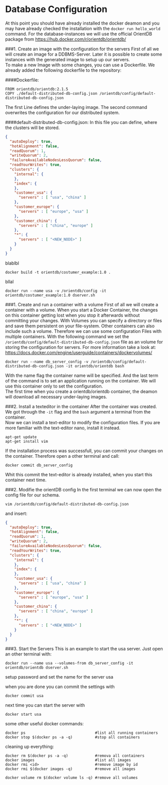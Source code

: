 # Database Configuration
At this point you should have already installed the docker deamon and you may have already checked the installation with the `docker run hello_world` command.
For the database-instances we will use the official OrientDB package from 
https://hub.docker.com/r/orientdb/orientdb/    

###1. Create an image with the configuration for the servers
First of all we will create an image for a DDBMS-Server. Later it is possible to create some instances with the generated image to setup up our servers.  
To make a new Image with some changes, you can use a Dockerfile. We already added the following dockerfile to the repository:

####Dockerfile:

    FROM orientdb/orientdb:2.1.5
    COPY ./default-distributed-db-config.json /orientdb/config/default-distributed-db-config.json
    
The first Line defines the under-laying image. The second command overwrites the configuration for our distributed system.

####default-distributed-db-config.json:
In this file you can define, where the clusters will be stored.

```json
{
  "autoDeploy": true,
  "hotAlignment": false,
  "readQuorum": 1,
  "writeQuorum": 2,
  "failureAvailableNodesLessQuorum": false,
  "readYourWrites": true,
  "clusters": {
    "internal": {
    },
    "index": {
    },
    "customer_usa": {
      "servers" : [ "usa", "china" ]
    },
    "customer_europe": {
      "servers" : [ "europe", "usa" ]
    },
    "customer_china": {
      "servers" : [ "china", "europe" ]
    },
    "*": {
      "servers" : [ "<NEW_NODE>" ]
    }
  }
}
```




    
blablbl
    
    docker build -t orientdb/costumer_example:1.0 .
    
bllal

    docker run --name usa -v /orientdb/config -it orientdb/costumer_example:1.0 dserver.sh

  

###1. Create and run a container with a volume
First of all we will create a container with a volume. When you start a Docker Container, the changes on this container getting lost when you stop it afterwards without committing your changes. With Volumes you can specify a directory or files and save them persistent on your file-system. Other containers can also include such a volume. Therefore we can use some configuration Files with multiple containers. With the following command we set the `/orientdb/config/default-distributed-db-config.json` file as an volume for storing the configuration for servers.
For more information take a look at:
https://docs.docker.com/engine/userguide/containers/dockervolumes/
    
    docker run --name db_server_config -v /orientdb/config/default-distributed-db-config.json -it orientdb/orientdb bash

With the name flag the container name will be specified. And the last term of the command is to set an application running on the container. We will use this container only to set the configuration.  
The first time when you create a orientdb/orientdb container, the deamon will download all necessary under-laying images.

###2. Install a texteditor in the container 
After the container was created. We got through the `-it` flag and the `bash` argument a terminal from the container.  
Now we can install a text-editor to modify the configuration files.
If you are more familiar with the text-editor nano, install it instead. 
    
    apt-get update
    apt-get install vim

If the installation process was successfull, you can commit your changes on the container. Therefore open a other terminal and call:

    docker commit db_server_config
    
Whit this commit the text-editor is already installed, when you start this container next time.

###2. Modifie the orientDB config
In the first terminal we can now open the config file for our schema.
    
    vim /orientdb/config/default-distributed-db-config.json
    
and insert:

```json
{
  "autoDeploy": true,
  "hotAlignment": false,
  "readQuorum": 1,
  "writeQuorum": 2,
  "failureAvailableNodesLessQuorum": false,
  "readYourWrites": true,
  "clusters": {
    "internal": {
    },
    "index": {
    },
    "customer_usa": {
      "servers" : [ "usa", "china" ]
    },
    "customer_europe": {
      "servers" : [ "europe", "usa" ]
    },
    "customer_china": {
      "servers" : [ "china", "europe" ]
    },
    "*": {
      "servers" : [ "<NEW_NODE>" ]
    }
  }
}

```

###3. Start the Servers
This is an example to start the usa server. Just open an other terminal with:
```
docker run --name usa --volumes-from db_server_config -it orientdb/orientdb dserver.sh
```
setup password and set the name for the server usa


when you are done you can commit the settings with

    docker commit usa
    
next time you can start the server with 

    docker start usa
    
some other useful docker commands:

    docker ps                               #list all running containers
    docker stop $(docker ps -a -q)          #stop all containers
   
cleaning up everything:
    
    docker rm $(docker ps -a -q)            #remova all containers
    docker images                           #list all images
    docker rmi <id>                         #remove image by id
    docker rmi $(docker images -q)          #remove all images
    
    docker volume rm $(docker volume ls -q) #remove all volumes






